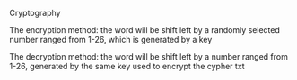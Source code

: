 Cryptography

The encryption method: the word will be shift left by a randomly selected number ranged from 1-26, which is generated by a key

The decryption method: the word will be shift left by a number ranged from 1-26, generated by the same key used to encrypt the cypher txt
